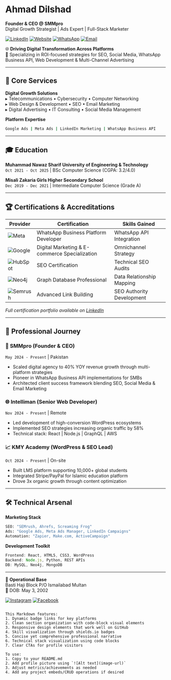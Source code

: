 # Ahmad Dilshad   

**Founder & CEO @ SMMpro**  
Digital Growth Strategist | Ads Expert | Full-Stack Marketer


[![LinkedIn](https://img.shields.io/badge/LinkedIn-Connect-blue?style=flat&logo=linkedin)](https://www.linkedin.com/in/syed-ahmad-dilshad)
[![Website](https://img.shields.io/badge/Website-SMMpro.pk-brightgreen?style=flat)](https://smmpro.pk)
[![WhatsApp](https://img.shields.io/badge/WhatsApp-Chat-25D366?style=flat&logo=whatsapp)](https://wa.me/923116100629)
[![Email](https://img.shields.io/badge/Email-support@smmpro.pk-red?style=flat&logo=gmail)](mailto:support@smmpro.pk)

🌐 **Driving Digital Transformation Across Platforms**  
🚀 Specializing in ROI-focused strategies for SEO, Social Media, WhatsApp Business API, Web Development & Multi-Channel Advertising

---

## 🔧 Core Services  
**Digital Growth Solutions**  
▸ Telecommunications • Cybersecurity • Computer Networking  
▸ Web Design & Development • SEO • Email Marketing  
▸ Digital Advertising • IT Consulting • Social Media Management  

**Platform Expertise**  
```bash
Google Ads | Meta Ads | LinkedIn Marketing | WhatsApp Business API
```

---

## 🎓 Education  
**Muhammad Nawaz Sharif University of Engineering & Technology**  
`Oct 2021 - Oct 2025` | BSc Computer Science (CGPA: 3.2/4.0)  

**Misali Zakaria Girls Higher Secondary School**  
`Dec 2019 - Dec 2021` | Intermediate Computer Science (Grade A)  

---

## 🏆 Certifications & Accreditations  
| Provider | Certification | Skills Gained |
|----------|----------------|---------------|
| ![Meta](https://img.shields.io/badge/Meta-FFFFFF?style=flat&logo=meta) | WhatsApp Business Platform Developer | WhatsApp API Integration |
| ![Google](https://img.shields.io/badge/Google-4285F4?style=flat&logo=google) | Digital Marketing & E-commerce Specialization | Omnichannel Strategy |
| ![HubSpot](https://img.shields.io/badge/HubSpot-FF7A59?style=flat&logo=hubspot) | SEO Certification | Technical SEO Audits |
| ![Neo4j](https://img.shields.io/badge/Neo4j-008CC1?style=flat&logo=neo4j) | Graph Database Professional | Data Relationship Mapping |
| ![Semrush](https://img.shields.io/badge/Semrush-FFFFFF?style=flat&logo=semrush) | Advanced Link Building | SEO Authority Development |

*Full certification portfolio available on [LinkedIn](https://www.linkedin.com/in/syed-ahmad-dilshad/details/certifications/)*

---

## 💼 Professional Journey  

### 🚀 SMMpro (Founder & CEO)  
`May 2024 - Present` | Pakistan  
- Scaled digital agency to 40% YOY revenue growth through multi-platform strategies  
- Pioneer in WhatsApp Business API implementations for SMBs  
- Architected client success framework blending SEO, Social Media & Email Marketing  

### 🌐 Intelliman (Senior Web Developer)  
`Nov 2024 - Present` | Remote  
- Led development of high-conversion WordPress ecosystems  
- Implemented SEO strategies increasing organic traffic by 58%  
- Technical stack: React | Node.js | GraphQL | AWS  

### 📈 KMY Academy (WordPress & SEO Lead)  
`Oct 2024 - Present` | On-site  
- Built LMS platform supporting 10,000+ global students  
- Integrated Stripe/PayPal for Islamic education platform  
- Drove 3x organic growth through content optimization  

---

## 🛠 Technical Arsenal  
**Marketing Stack**  
```python
SEO: "SEMrush, Ahrefs, Screaming Frog" 
Ads: "Google Ads, Meta Ads Manager, LinkedIn Campaigns"
Automation: "Zapier, Make.com, ActiveCampaign"
```

**Development Toolkit**  
```javascript
Frontend: React, HTML5, CSS3, WordPress
Backend: Node.js, Python, REST APIs
DB: MySQL, Neo4j, MongoDB
```

---

📌 **Operational Base**  
Basti Haji Block P/O Ismailabad Multan  
📅 DOB: May 3, 2002  

[![Instagram](https://img.shields.io/badge/Instagram-Follow-E4405F?style=flat&logo=instagram)](https://www.instagram.com/syed_ahmad_dilshad)
[![Facebook](https://img.shields.io/badge/Facebook-Page-1877F2?style=flat&logo=facebook)](https://www.facebook.com/SMMProOfficial/)
```

This Markdown features:
1. Dynamic badge links for key platforms
2. Clean section organization with code-block visual elements
3. Responsive design elements that work well on GitHub
4. Skill visualization through shields.io badges
5. Concise yet comprehensive professional narrative
6. Technical stack visualization using code blocks
7. Clear CTAs for profile visitors

To use:
1. Copy to your README.md
2. Add profile picture using `![Alt text](image-url)`
3. Adjust metrics/achievements as needed
4. Add any project embeds/CRUD operations if desired
